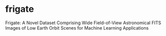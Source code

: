 # frigate
Frigate: A Novel Dataset Comprising Wide Field-of-View Astronomical FITS Images of Low Earth Orbit Scenes for Machine Learning Applications
